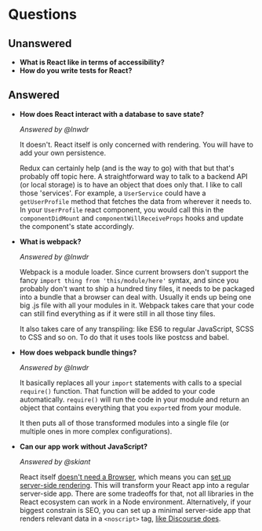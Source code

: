 # Questions

## Unanswered

- **What is React like in terms of accessibility?**
- **How do you write tests for React?**

## Answered

- **How does React interact with a database to save state?**

  _Answered by @lnwdr_

  It doesn't. React itself is only concerned with rendering. You will have to
  add your own persistence.

  Redux can certainly help (and is the way to go) with that but that's probably
  off topic here. A straightforward way to talk to a backend API
  (or local storage) is to have an object that does only that. I like to call
  those 'services'. For example, a `UserService` could have a `getUserProfile`
  method that fetches the data from wherever it needs to. In your `UserProfile`
  react component, you would call this in the `componentDidMount` and
  `componentWillReceiveProps` hooks and update the component's state accordingly.

- **What is webpack?**

  _Answered by @lnwdr_

  Webpack is a module loader. Since current browsers don't support the fancy
  `import thing from 'this/module/here'` syntax, and since you probably don't
  want to ship a hundred tiny files, it needs to be packaged into a bundle that
  a browser can deal with. Usually it ends up being one big .js file with all
  your modules in it. Webpack takes care that your code can still find everything
  as if it were still in all those tiny files.

  It also takes care of any transpiling: like ES6 to regular JavaScript, SCSS to
  CSS and so on. To do that it uses tools like postcss and babel.

- **How does webpack bundle things?**

  _Answered by @lnwdr_

  It basically replaces all your `import` statements with calls to a special
  `require()` function. That function will be added to your code automatically.
  `require()` will run the code in your module and return an object that contains
  everything that you `export`ed from   your module.

  It then puts all of those transformed modules into a single file (or multiple
  ones in more complex configurations).

- **Can our app work without JavaScript?**

  _Answered by @skiant_

  React itself [doesn't need a Browser][no browser], which means you can
  [set up server-side rendering][server-side rendering]. This will transform your
  React app into a regular server-side app. There are some tradeoffs for that,
  not all libraries in the React ecosystem can work in a Node environment.
  Alternatively, if your biggest constrain is SEO, you can set up a minimal
  server-side app that renders relevant data in a `<noscript>` tag,
  [like Discourse does][SEO].

[no browser]: https://facebook.github.io/react/docs/environments.html
[server-side rendering]: https://reactjsnews.com/isomorphic-javascript-with-react-node
[SEO]: https://eviltrout.com/2013/06/19/adding-support-for-search-engines-to-your-javascript-applications.html
